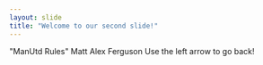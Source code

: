 ```yaml
---
layout: slide
title: "Welcome to our second slide!"
---
```

"ManUtd Rules" Matt Alex Ferguson
Use the left arrow to go back!
